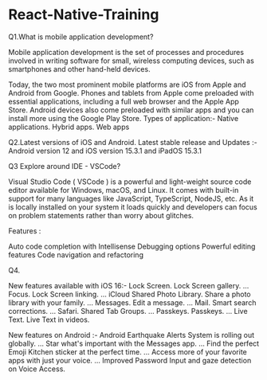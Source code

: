 # React-Native-Training
Q1.What is mobile application development?

Mobile application development is the set of processes and procedures involved in writing software for small, wireless computing devices, such as smartphones and other hand-held devices.

Today, the two most prominent mobile platforms are iOS from Apple and Android from Google. Phones and tablets from Apple come preloaded with essential applications, including a full web browser and the Apple App Store. Android devices also come preloaded with similar apps and you can install more using the Google Play Store.
Types of application:-
Native applications.
Hybrid apps.
Web apps 

Q2.Latest versions of iOS and Android.
Latest stable release and Updates :- Android version 12 and iOS version 15.3.1 and iPadOS 15.3.1

Q3 Explore around IDE - VSCode?

Visual Studio Code ( VSCode ) is a powerful and light-weight source code editor available for Windows, macOS, and Linux. It comes with built-in support for many languages like JavaScript, TypeScript, NodeJS, etc. As it is locally installed on your system it loads quickly and developers can focus on problem statements rather than worry about glitches.

Features :

Auto code completion with Intellisense
Debugging options
Powerful editing features
Code navigation and refactoring

Q4. 

New features available with iOS 16:-
Lock Screen. Lock Screen gallery. ...
Focus. Lock Screen linking. ...
iCloud Shared Photo Library. Share a photo library with your family. ...
Messages. Edit a message. ...
Mail. Smart search corrections. ...
Safari. Shared Tab Groups. ...
Passkeys. Passkeys. ...
Live Text. Live Text in videos.

New features on Android :-
Android Earthquake Alerts System is rolling out globally. ...
Star what's important with the Messages app. ...
Find the perfect Emoji Kitchen sticker at the perfect time. ...
Access more of your favorite apps with just your voice. ...
Improved Password Input and gaze detection on Voice Access.



